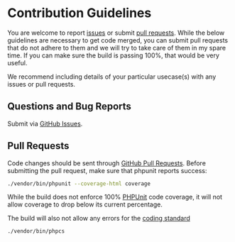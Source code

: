 # Contribution Guidelines

You are welcome to report [issues](/../../issues) or submit [pull requests](/../../pulls).  While the below guidelines are necessary to get code merged, you can submit pull requests that do not adhere to them and we will try to take care of them in my spare time. If you can make sure the build is passing 100%, that would be very useful.

We recommend including details of your particular usecase(s) with any issues or pull requests.

## Questions and Bug Reports

Submit via [GitHub Issues](/../../issues).

## Pull Requests

Code changes should be sent through [GitHub Pull Requests](/../../pulls).  Before submitting the pull request, make sure that phpunit reports success:

```sh
./vendor/bin/phpunit --coverage-html coverage
```

While the build does not enforce 100% [PHPUnit](http://www.phpunit.de) code coverage, it will not allow coverage to drop below its current percentage.

The build will also not allow any errors for the [coding standard](https://www.php-fig.org/psr/psr-2/)

```sh
./vendor/bin/phpcs
```
